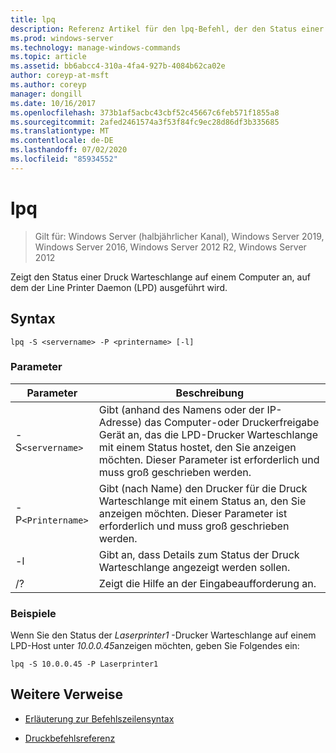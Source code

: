```yaml
---
title: lpq
description: Referenz Artikel für den lpq-Befehl, der den Status einer Druck Warteschlange auf einem Computer anzeigt, auf dem der liniendrucksdaemon (LPD) ausgeführt wird.
ms.prod: windows-server
ms.technology: manage-windows-commands
ms.topic: article
ms.assetid: bb6abcc4-310a-4fa4-927b-4084b62ca02e
author: coreyp-at-msft
ms.author: coreyp
manager: dongill
ms.date: 10/16/2017
ms.openlocfilehash: 373b1af5acbc43cbf52c45667c6feb571f1855a8
ms.sourcegitcommit: 2afed2461574a3f53f84fc9ec28d86df3b335685
ms.translationtype: MT
ms.contentlocale: de-DE
ms.lasthandoff: 07/02/2020
ms.locfileid: "85934552"
---
```

# <a name="lpq"></a>lpq

> Gilt für: Windows Server (halbjährlicher Kanal), Windows Server 2019, Windows Server 2016, Windows Server 2012 R2, Windows Server 2012

Zeigt den Status einer Druck Warteschlange auf einem Computer an, auf dem der Line Printer Daemon (LPD) ausgeführt wird.

## <a name="syntax"></a>Syntax

```
lpq -S <servername> -P <printername> [-l]
```

### <a name="parameters"></a>Parameter

| Parameter | Beschreibung |
| --------- | ----------- |
| -S`<servername>` | Gibt (anhand des Namens oder der IP-Adresse) das Computer-oder Druckerfreigabe Gerät an, das die LPD-Drucker Warteschlange mit einem Status hostet, den Sie anzeigen möchten. Dieser Parameter ist erforderlich und muss groß geschrieben werden. |
| -P`<Printername>` | Gibt (nach Name) den Drucker für die Druck Warteschlange mit einem Status an, den Sie anzeigen möchten. Dieser Parameter ist erforderlich und muss groß geschrieben werden. |
| -l | Gibt an, dass Details zum Status der Druck Warteschlange angezeigt werden sollen. |
| /? | Zeigt die Hilfe an der Eingabeaufforderung an. |

### <a name="examples"></a>Beispiele

Wenn Sie den Status der *Laserprinter1* -Drucker Warteschlange auf einem LPD-Host unter *10.0.0.45*anzeigen möchten, geben Sie Folgendes ein:

```
lpq -S 10.0.0.45 -P Laserprinter1
```

## <a name="additional-references"></a>Weitere Verweise

- [Erläuterung zur Befehlszeilensyntax](command-line-syntax-key.md)

- [Druckbefehlsreferenz](print-command-reference.md)
